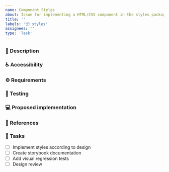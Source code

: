 ```yaml
---
name: Component Styles
about: Issue for implementing a HTML/CSS component in the styles package.
title: ''
labels: '📦 styles'
assignees: ''
type: 'Task'
---
```


### 📝 Description
<!-- Detailed description of the component and a link to the design  -->

### ♿ Accessibility
<!-- List accessibility considerations such as ARIA attributes, focus states, and color contrast -->

### ⚙️ Requirements
<!-- List technical requirements like responsive behaviour, animations, interactions, ... -->

### 🧪 Testing
<!-- Describe how to manually test or what automated tests are required -->

### 💻 Proposed implementation
<!-- If available, propose an implementation or hints that help with the implementation -->

### 🔗 References
<!-- If available reference to existing implementations in other Design Systems -->

### 📃 Tasks
<!-- Add any required tasks not listed, remove any unnecessary tasks -->
- [ ] Implement styles according to design
- [ ] Create storybook documentation
- [ ] Add visual regression tests
- [ ] Design review
